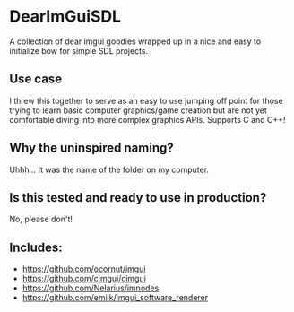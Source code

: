 # DearImGuiSDL
 A collection of dear imgui goodies wrapped up in a nice and easy to initialize bow for simple SDL projects.
 
## Use case
I threw this together to serve as an easy to use jumping off point for those trying to learn basic computer graphics/game creation but are not yet comfortable diving into more complex graphics APIs. Supports C and C++!

## Why the uninspired naming?
Uhhh... It was the name of the folder on my computer.

## Is this tested and ready to use in production?
No, please don't!

## Includes:
* https://github.com/ocornut/imgui
* https://github.com/cimgui/cimgui
* https://github.com/Nelarius/imnodes
* https://github.com/emilk/imgui_software_renderer
